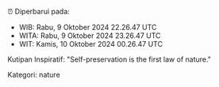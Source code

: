⏰ Diperbarui pada:
- WIB: Rabu, 9 Oktober 2024 22.26.47 UTC
- WITA: Rabu, 9 Oktober 2024 23.26.47 UTC
- WIT: Kamis, 10 Oktober 2024 00.26.47 UTC

Kutipan Inspiratif:
"Self-preservation is the first law of nature."


Kategori: nature

